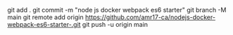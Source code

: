 git add . 
git commit -m "node js docker webpack es6 starter"
git branch -M main
git remote add origin https://github.com/amr17-ca/nodejs-docker-webpack-es6-starter-.git
git push -u origin main
